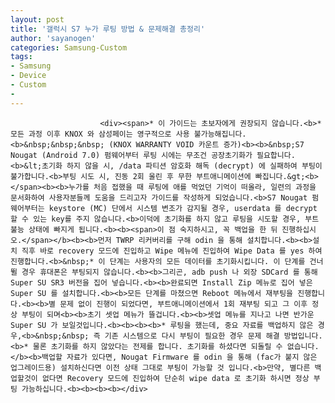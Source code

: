 ```yaml
---
layout: post
title: '갤럭시 S7 누가 루팅 방법 & 문제해결 총정리'
author: 'sayanogen'
categories: Samsung-Custom
tags:
- Samsung
- Device
- Custom
-
---
```



<script> location.href='https://cafe.naver.com/develoid/711524' ; </script>


















						<div><span>* 이 가이드는 초보자에게 권장되지 않습니다.<b>* 모든 과정 이후 KNOX 와 삼성페이는 영구적으로 사용 불가능해집니다.<b>&nbsp;&nbsp;&nbsp; (KNOX WARRANTY VOID 카운트 증가)<b><b>&nbsp;S7 Nougat (Android 7.0) 펌웨어부터 루팅 시에는 무조건 공장초기화가 필요합니다.<b>&lt;초기화 하지 않을 시, /data 파티션 암호화 해독 (decrypt) 에 실패하여 부팅이 불가합니다.<b>부팅 시도 시, 진동 2회 울린 후 무한 부트애니메이션에 빠집니다.&gt;<b></span><b><b>누가를 처음 접했을 때 루팅에 애를 먹었던 기억이 떠올라, 일련의 과정을 문서화하여 사용자분들께 도움을 드리고자 가이드를 작성하게 되었습니다.<b>S7 Nougat 펌웨어부터는 keystore (MC) 단에서 시스템 변조가 감지될 경우, userdata 를 decrypt 할 수 있는 key를 주지 않습니다.<b>이덕에 초기화를 하지 않고 루팅을 시도할 경우, 부트불능 상태에 빠지게 됩니다.<b><b><span>이 점 숙지하시고, 꼭 백업을 한 뒤 진행하십시오.</span></b><b><b>먼저 TWRP 리커버리를 구해 odin 을 통해 설치합니다.<b><b>설치 직후 바로 recovery 모드에 진입하고 Wipe 메뉴에 진입하여 Wipe Data 를 yes 하여 진행합니다.<b>&nbsp;* 이 단계는 사용자의 모든 데이터를 초기화시킵니다. 이 단계를 건너뛸 경우 휴대폰은 부팅되지 않습니다.<b><b>그리곤, adb push 나 외장 SDCard 를 통해 Super SU SR3 버전을 집어 넣습니다.<b><b>완료되면 Install Zip 메뉴로 집어 넣은 Super SU 를 설치합니다.<b><b>모든 단계를 마쳤으면 Reboot 메뉴에서 재부팅을 진행합니다.<b><b>별 문제 없이 진행이 되었다면, 부트애니메이션에서 1회 재부팅 되고 그 이후 정상 부팅이 되며<b><b>초기 셋업 메뉴가 뜰겁니다.<b><b>셋업 메뉴를 지나고 나면 반가운 Super SU 가 보일것입니다.<b><b><b><b>* 루팅을 했는데, 중요 자료를 백업하지 않은 경우,<b>&nbsp;&nbsp; 즉 기존 시스템으로 다시 부팅이 필요한 경우 문제 해결 방법입니다.<b>* 물론 초기화를 하지 않았다는 전제를 합니다. 초기화를 하셨다면 되돌릴 수 없습니다.</b><b>백업할 자료가 있다면, Nougat Firmware 를 odin 을 통해 (fac가 붙지 않은 업그레이드용) 설치하신다면 이전 상태 그대로 부팅이 가능할 것 입니다.<b>만약, 별다른 백업할것이 없다면 Recovery 모드에 진입하여 단순히 wipe data 로 초기화 하시면 정상 부팅 가능하십니다.<b><b><b><b></div>
